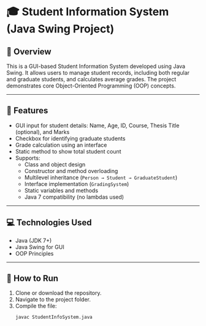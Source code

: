 # 🎓 Student Information System (Java Swing Project)

## 📌 Overview
This is a GUI-based Student Information System developed using Java Swing. It allows users to manage student records, including both regular and graduate students, and calculates average grades. The project demonstrates core Object-Oriented Programming (OOP) concepts.

---

## 🧠 Features
- GUI input for student details: Name, Age, ID, Course, Thesis Title (optional), and Marks
- Checkbox for identifying graduate students
- Grade calculation using an interface
- Static method to show total student count
- Supports:
  - Class and object design
  - Constructor and method overloading
  - Multilevel inheritance (`Person → Student → GraduateStudent`)
  - Interface implementation (`GradingSystem`)
  - Static variables and methods
  - Java 7 compatibility (no lambdas used)

---

## 💻 Technologies Used
- Java (JDK 7+)
- Java Swing for GUI
- OOP Principles

---

## 🚀 How to Run
1. Clone or download the repository.
2. Navigate to the project folder.
3. Compile the file:
   ```bash
   javac StudentInfoSystem.java
